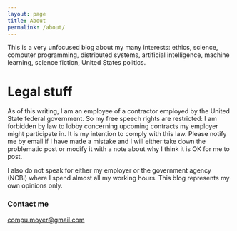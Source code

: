 ```yaml
---
layout: page
title: About
permalink: /about/
---
```


This is a very unfocused blog about my many interests: ethics,
science, computer programming, distributed systems, artificial
intelligence, machine learning, science fiction, United States
politics.

Legal stuff
============

As of this writing, I am an employee of a contractor employed by the
United State federal government. So my free speech rights are
restricted: I am forbidden by law to lobby concerning upcoming
contracts my employer might participate in. It is my intention to
comply with this law. Please notify me by email if I have made a
mistake and I will either take down the problematic post or modify it
with a note about why I think it is OK for me to post.

I also do not speak for either my employer or the government agency
(NCBI) where I spend almost all my working hours. This blog represents
my own opinions only.

### Contact me

[compu.moyer@gmail.com](mailto:compu.moyer@gmail.com)
